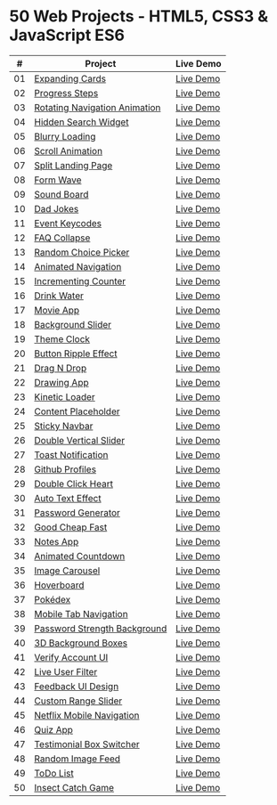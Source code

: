 # 50 Web Projects - HTML5, CSS3 & JavaScript ES6

|  #  | Project                                                                                                                 | Live Demo                                                                        |
| :-: | ----------------------------------------------------------------------------------------------------------------------- | -------------------------------------------------------------------------------- |
| 01  | [Expanding Cards](https://github.com/ajfm88/html-css-projects/tree/master/01-expanding-cards)                           | [Live Demo](https://50projects50days.com/projects/expanding-cards)               |
| 02  | [Progress Steps](https://github.com/ajfm88/html-css-projects/tree/master/02-progress-steps)                             | [Live Demo](https://50projects50days.com/projects/progress-steps)                |
| 03  | [Rotating Navigation Animation](https://github.com/ajfm88/html-css-projects/tree/master/03-rotating-nav-animation)      | [Live Demo](https://50projects50days.com/projects/rotating-navigation-animation) |
| 04  | [Hidden Search Widget](https://github.com/ajfm88/html-css-projects/tree/master/04-hidden-search-widget)                 | [Live Demo](https://50projects50days.com/projects/hidden-search-widget)          |
| 05  | [Blurry Loading](https://github.com/ajfm88/html-css-projects/tree/master/05-blurry-loading)                             | [Live Demo](https://50projects50days.com/projects/blurry-loading)                |
| 06  | [Scroll Animation](https://github.com/ajfm88/html-css-projects/tree/master/06-scroll-animation)                         | [Live Demo](https://50projects50days.com/projects/scroll-animation)              |
| 07  | [Split Landing Page](https://github.com/ajfm88/html-css-projects/tree/master/07-split-landing-page)                     | [Live Demo](https://50projects50days.com/projects/split-landing-page)            |
| 08  | [Form Wave](https://github.com/ajfm88/html-css-projects/tree/master/08-form-input-wave)                                 | [Live Demo](https://50projects50days.com/projects/form-wave)                     |
| 09  | [Sound Board](https://github.com/ajfm88/html-css-projects/tree/master/09-sound-board)                                   | [Live Demo](https://50projects50days.com/projects/sound-board)                   |
| 10  | [Dad Jokes](https://github.com/ajfm88/html-css-projects/tree/master/10-dad-jokes)                                       | [Live Demo](https://50projects50days.com/projects/dad-jokes)                     |
| 11  | [Event Keycodes](https://github.com/ajfm88/html-css-projects/tree/master/11-event-keycodes)                             | [Live Demo](https://50projects50days.com/projects/event-keycodes)                |
| 12  | [FAQ Collapse](https://github.com/ajfm88/html-css-projects/tree/master/12-faq-collapse)                                 | [Live Demo](https://50projects50days.com/projects/faq-collapse)                  |
| 13  | [Random Choice Picker](https://github.com/ajfm88/html-css-projects/tree/master/13-random-choice-picker)                 | [Live Demo](https://50projects50days.com/projects/random-choice-picker)          |
| 14  | [Animated Navigation](https://github.com/ajfm88/html-css-projects/tree/master/14-animated-navigation)                   | [Live Demo](https://50projects50days.com/projects/animated-navigation)           |
| 15  | [Incrementing Counter](https://github.com/ajfm88/html-css-projects/tree/master/15-incrementing-counter)                 | [Live Demo](https://50projects50days.com/projects/incrementing-counter)          |
| 16  | [Drink Water](https://github.com/ajfm88/html-css-projects/tree/master/16-drink-water)                                   | [Live Demo](https://50projects50days.com/projects/drink-water)                   |
| 17  | [Movie App](https://github.com/ajfm88/html-css-projects/tree/master/17-movie-app)                                       | [Live Demo](https://50projects50days.com/projects/movie-app)                     |
| 18  | [Background Slider](https://github.com/ajfm88/html-css-projects/tree/master/18-background-slider)                       | [Live Demo](https://50projects50days.com/projects/background-slider)             |
| 19  | [Theme Clock](https://github.com/ajfm88/html-css-projects/tree/master/19-theme-clock)                                   | [Live Demo](https://50projects50days.com/projects/theme-clock)                   |
| 20  | [Button Ripple Effect](https://github.com/ajfm88/html-css-projects/tree/master/20-button-ripple-effect)                 | [Live Demo](https://20-button-ripple-effect.netlify.app)                         |
| 21  | [Drag N Drop](https://github.com/ajfm88/html-css-projects/tree/master/21-drag-n-drop)                                   | [Live Demo](https://50projects50days.com/projects/drag-n-drop)                   |
| 22  | [Drawing App](https://github.com/ajfm88/html-css-projects/tree/master/22-drawing-app)                                   | [Live Demo](https://50projects50days.com/projects/drawing-app)                   |
| 23  | [Kinetic Loader](https://github.com/ajfm88/html-css-projects/tree/master/23-kinetic-loader)                             | [Live Demo](https://50projects50days.com/projects/kinetic-loader)                |
| 24  | [Content Placeholder](https://github.com/ajfm88/html-css-projects/tree/master/24-content-placeholder)                   | [Live Demo](https://50projects50days.com/projects/content-placeholder)           |
| 25  | [Sticky Navbar](https://github.com/ajfm88/html-css-projects/tree/master/25-sticky-navigation)                           | [Live Demo](https://50projects50days.com/projects/sticky-navbar)                 |
| 26  | [Double Vertical Slider](https://github.com/ajfm88/html-css-projects/tree/master/26-double-vertical-slider)             | [Live Demo](https://50projects50days.com/projects/double-vertical-slider)        |
| 27  | [Toast Notification](https://github.com/ajfm88/html-css-projects/tree/master/27-toast-notification)                     | [Live Demo](https://50projects50days.com/projects/toast-notification)            |
| 28  | [Github Profiles](https://github.com/ajfm88/html-css-projects/tree/master/28-github-profiles)                           | [Live Demo](https://50projects50days.com/projects/github-profiles)               |
| 29  | [Double Click Heart](https://github.com/ajfm88/html-css-projects/tree/master/29-double-click-heart)                     | [Live Demo](https://50projects50days.com/projects/double-click-heart)            |
| 30  | [Auto Text Effect](https://github.com/ajfm88/html-css-projects/tree/master/30-auto-text-effect)                         | [Live Demo](https://50projects50days.com/projects/auto-text-effect)              |
| 31  | [Password Generator](https://github.com/ajfm88/html-css-projects/tree/master/31-password-generator)                     | [Live Demo](https://31-password-generator.netlify.app)                           |
| 32  | [Good Cheap Fast](https://github.com/ajfm88/html-css-projects/tree/master/32-good-cheap-fast-checkboxes)                | [Live Demo](https://50projects50days.com/projects/good-cheap-fast)               |
| 33  | [Notes App](https://github.com/ajfm88/html-css-projects/tree/master/33-notes-app)                                       | [Live Demo](https://50projects50days.com/projects/notes-app)                     |
| 34  | [Animated Countdown](https://github.com/ajfm88/html-css-projects/tree/master/34-animated-countdown)                     | [Live Demo](https://50projects50days.com/projects/animated-countdown)            |
| 35  | [Image Carousel](https://github.com/ajfm88/html-css-projects/tree/master/35-image-carousel)                             | [Live Demo](https://50projects50days.com/projects/image-carousel)                |
| 36  | [Hoverboard](https://github.com/ajfm88/html-css-projects/tree/master/36-hoverboard)                                     | [Live Demo](https://50projects50days.com/projects/hoverboard)                    |
| 37  | [Pokédex](https://github.com/ajfm88/html-css-projects/tree/master/37-pokedex)                                           | [Live Demo](https://50projects50days.com/projects/pokedex)                       |
| 38  | [Mobile Tab Navigation](https://github.com/ajfm88/html-css-projects/tree/master/38-mobile-tab-navigation)               | [Live Demo](https://50projects50days.com/projects/mobile-tab-navigation)         |
| 39  | [Password Strength Background](https://github.com/ajfm88/html-css-projects/tree/master/39-password-strength-background) | [Live Demo](https://50projects50days.com/projects/password-strength-background)  |
| 40  | [3D Background Boxes](https://github.com/ajfm88/html-css-projects/tree/master/40-3D-boxes-background)                   | [Live Demo](https://50projects50days.com/projects/3d-background-boxes)           |
| 41  | [Verify Account UI](https://github.com/ajfm88/html-css-projects/tree/master/41-verify-account-ui)                       | [Live Demo](https://50projects50days.com/projects/verify-account-ui)             |
| 42  | [Live User Filter](https://github.com/ajfm88/html-css-projects/tree/master/42-live-user-filter)                         | [Live Demo](https://50projects50days.com/projects/live-user-filter)              |
| 43  | [Feedback UI Design](https://github.com/ajfm88/html-css-projects/tree/master/43-feedback-ui-design)                     | [Live Demo](https://feedback-ui-design.onrender.com)                             |
| 44  | [Custom Range Slider](https://github.com/ajfm88/html-css-projects/tree/master/44-custom-range-slider)                   | [Live Demo](https://50projects50days.com/projects/custom-range-slider)           |
| 45  | [Netflix Mobile Navigation](https://github.com/ajfm88/html-css-projects/tree/master/45-netflix-mobile-navigation)       | [Live Demo](https://netflix-mobile-navigation.onrender.com)                      |
| 46  | [Quiz App](https://github.com/ajfm88/html-css-projects/tree/master/46-quiz-app)                                         | [Live Demo](https://50projects50days.com/projects/quiz-app)                      |
| 47  | [Testimonial Box Switcher](https://github.com/ajfm88/html-css-projects/tree/master/47-testimonial-box-switcher)         | [Live Demo](https://50projects50days.com/projects/testimonial-box-switcher)      |
| 48  | [Random Image Feed](https://github.com/ajfm88/html-css-projects/tree/master/48-random-image-generator)                  | [Live Demo](https://random-image-generator.onrender.com)                         |
| 49  | [ToDo List](https://github.com/ajfm88/html-css-projects/tree/master/49-todo-list)                                       | [Live Demo](https://50projects50days.com/projects/todo-list)                     |
| 50  | [Insect Catch Game](https://github.com/ajfm88/html-css-projects/tree/master/50-insect-catch-game)                       | [Live Demo](https://insect-catch-game.onrender.com)                              |
